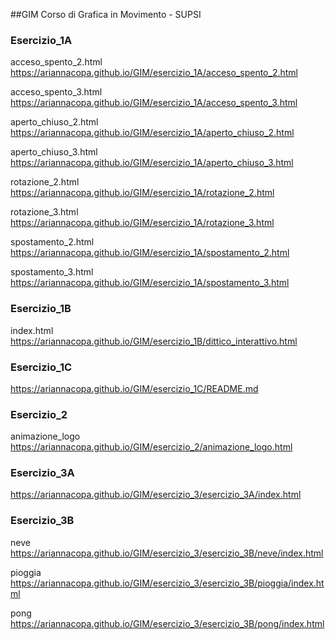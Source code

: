 ##GIM
Corso di Grafica in Movimento - SUPSI


### Esercizio_1A
acceso_spento_2.html
https://ariannacopa.github.io/GIM/esercizio_1A/acceso_spento_2.html

acceso_spento_3.html
https://ariannacopa.github.io/GIM/esercizio_1A/acceso_spento_3.html

aperto_chiuso_2.html
https://ariannacopa.github.io/GIM/esercizio_1A/aperto_chiuso_2.html

aperto_chiuso_3.html
https://ariannacopa.github.io/GIM/esercizio_1A/aperto_chiuso_3.html

rotazione_2.html
https://ariannacopa.github.io/GIM/esercizio_1A/rotazione_2.html

rotazione_3.html
https://ariannacopa.github.io/GIM/esercizio_1A/rotazione_3.html

spostamento_2.html
https://ariannacopa.github.io/GIM/esercizio_1A/spostamento_2.html

spostamento_3.html
https://ariannacopa.github.io/GIM/esercizio_1A/spostamento_3.html


### Esercizio_1B
index.html
https://ariannacopa.github.io/GIM/esercizio_1B/dittico_interattivo.html

### Esercizio_1C
https://ariannacopa.github.io/GIM/esercizio_1C/README.md

### Esercizio_2
animazione_logo
https://ariannacopa.github.io/GIM/esercizio_2/animazione_logo.html

### Esercizio_3A
https://ariannacopa.github.io/GIM/esercizio_3/esercizio_3A/index.html

### Esercizio_3B
neve
https://ariannacopa.github.io/GIM/esercizio_3/esercizio_3B/neve/index.html

pioggia
https://ariannacopa.github.io/GIM/esercizio_3/esercizio_3B/pioggia/index.html

pong
https://ariannacopa.github.io/GIM/esercizio_3/esercizio_3B/pong/index.html


